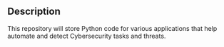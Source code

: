 <h2>Description</h2>
This repository will store Python code for various applications that help automate and detect Cybersecurity tasks and threats.
<br />
